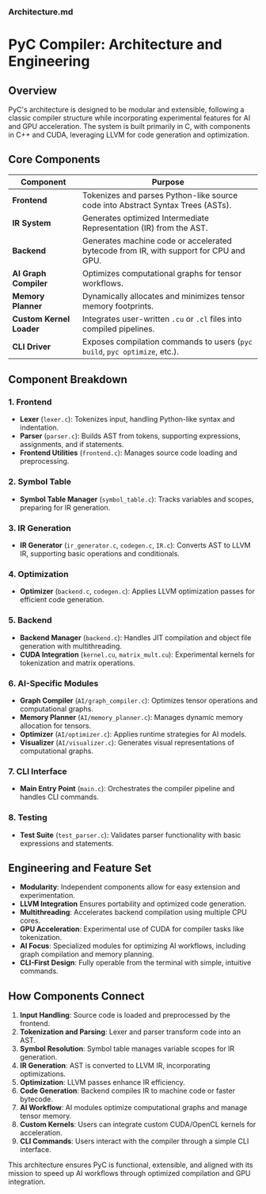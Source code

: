 ### Architecture.md

# PyC Compiler: Architecture and Engineering

## Overview

PyC's architecture is designed to be modular and extensible, following a classic compiler structure while incorporating experimental features for AI and GPU acceleration. The system is built primarily in C, with components in C++ and CUDA, leveraging LLVM for code generation and optimization.

## Core Components

| Component                | Purpose                                                                               |
|--------------------------|---------------------------------------------------------------------------------------|
| **Frontend**             | Tokenizes and parses Python-like source code into Abstract Syntax Trees (ASTs).       |
| **IR System**            | Generates optimized Intermediate Representation (IR) from the AST.                    |
| **Backend**              | Generates machine code or accelerated bytecode from IR, with support for CPU and GPU. |
| **AI Graph Compiler**    | Optimizes computational graphs for tensor workflows.                                  |
| **Memory Planner**       | Dynamically allocates and minimizes tensor memory footprints.                         |
| **Custom Kernel Loader** | Integrates user-written `.cu` or `.cl` files into compiled pipelines.                 |
| **CLI Driver**           | Exposes compilation commands to users (`pyc build`, `pyc optimize`, etc.).            |

## Component Breakdown

### 1. Frontend

- **Lexer** (`lexer.c`): Tokenizes input, handling Python-like syntax and indentation.  
- **Parser** (`parser.c`): Builds AST from tokens, supporting expressions, assignments, and if statements.  
- **Frontend Utilities** (`frontend.c`): Manages source code loading and preprocessing.

### 2. Symbol Table

- **Symbol Table Manager** (`symbol_table.c`): Tracks variables and scopes, preparing for IR generation.

### 3. IR Generation

- **IR Generator** (`ir_generator.c`, `codegen.c`, `IR.c`): Converts AST to LLVM IR, supporting basic operations and conditionals.

### 4. Optimization

- **Optimizer** (`backend.c`, `codegen.c`): Applies LLVM optimization passes for efficient code generation.

### 5. Backend

- **Backend Manager** (`backend.c`): Handles JIT compilation and object file generation with multithreading.  
- **CUDA Integration** (`kernel.cu`, `matrix_mult.cu`): Experimental kernels for tokenization and matrix operations.

### 6. AI-Specific Modules

- **Graph Compiler** (`AI/graph_compiler.c`): Optimizes tensor operations and computational graphs.  
- **Memory Planner** (`AI/memory_planner.c`): Manages dynamic memory allocation for tensors.  
- **Optimizer** (`AI/optimizer.c`): Applies runtime strategies for AI models.  
- **Visualizer** (`AI/visualizer.c`): Generates visual representations of computational graphs.

### 7. CLI Interface

- **Main Entry Point** (`main.c`): Orchestrates the compiler pipeline and handles CLI commands.

### 8. Testing

- **Test Suite** (`test_parser.c`): Validates parser functionality with basic expressions and statements.

## Engineering and Feature Set

- **Modularity**: Independent components allow for easy extension and experimentation.  
- **LLVM Integration** Ensures portability and optimized code generation.  
- **Multithreading**: Accelerates backend compilation using multiple CPU cores.  
- **GPU Acceleration**: Experimental use of CUDA for compiler tasks like tokenization.  
- **AI Focus**: Specialized modules for optimizing AI workflows, including graph compilation and memory planning.  
- **CLI-First Design**: Fully operable from the terminal with simple, intuitive commands.

## How Components Connect

1. **Input Handling**: Source code is loaded and preprocessed by the frontend.  
2. **Tokenization and Parsing**: Lexer and parser transform code into an AST.  
3. **Symbol Resolution**: Symbol table manages variable scopes for IR generation.  
4. **IR Generation**: AST is converted to LLVM IR, incorporating optimizations.  
5. **Optimization**: LLVM passes enhance IR efficiency.  
6. **Code Generation**: Backend compiles IR to machine code or faster bytecode.  
7. **AI Workflow**: AI modules optimize computational graphs and manage tensor memory.  
8. **Custom Kernels**: Users can integrate custom CUDA/OpenCL kernels for acceleration.  
9. **CLI Commands**: Users interact with the compiler through a simple CLI interface.

This architecture ensures PyC is functional, extensible,
and aligned with its mission to speed up AI workflows through optimized compilation and GPU integration.
